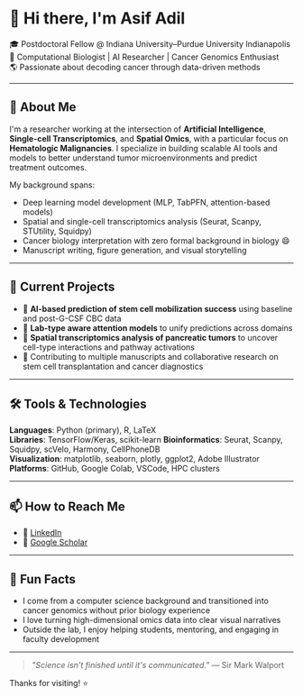 # 👋 Hi there, I'm Asif Adil

🎓 Postdoctoral Fellow @ Indiana University–Purdue University Indianapolis  
🔬 Computational Biologist | AI Researcher | Cancer Genomics Enthusiast  
🌎 Passionate about decoding cancer through data-driven methods

---

## 🧬 About Me

I'm a researcher working at the intersection of **Artificial Intelligence**, **Single-cell Transcriptomics**, and **Spatial Omics**, with a particular focus on **Hematologic Malignancies**. I specialize in building scalable AI tools and models to better understand tumor microenvironments and predict treatment outcomes.

My background spans:
- Deep learning model development (MLP, TabPFN, attention-based models)
- Spatial and single-cell transcriptomics analysis (Seurat, Scanpy, STUtility, Squidpy)
- Cancer biology interpretation with zero formal background in biology 😄
- Manuscript writing, figure generation, and visual storytelling

---

## 🧪 Current Projects

- 🧠 **AI-based prediction of stem cell mobilization success** using baseline and post-G-CSF CBC data  
- 🧭 **Lab-type aware attention models** to unify predictions across domains  
- 🧬 **Spatial transcriptomics analysis of pancreatic tumors** to uncover cell-type interactions and pathway activations  
- 🧾 Contributing to multiple manuscripts and collaborative research on stem cell transplantation and cancer diagnostics

---

## 🛠️ Tools & Technologies

**Languages**: Python (primary), R, LaTeX  
**Libraries**: TensorFlow/Keras, scikit-learn
**Bioinformatics**: Seurat, Scanpy, Squidpy, scVelo, Harmony, CellPhoneDB  
**Visualization**: matplotlib, seaborn, plotly, ggplot2, Adobe Illustrator  
**Platforms**: GitHub, Google Colab, VSCode, HPC clusters

---

## 📫 How to Reach Me

- 🔗 [LinkedIn](https://www.linkedin.com/in/asif-adil-phd-790936b2/) 
- 📝 [Google Scholar](https://scholar.google.com/citations?hl=en&user=hjHjPPoAAAAJ) 

---

## 🌱 Fun Facts

- I come from a computer science background and transitioned into cancer genomics without prior biology experience
- I love turning high-dimensional omics data into clear visual narratives
- Outside the lab, I enjoy helping students, mentoring, and engaging in faculty development

---

> *"Science isn't finished until it's communicated."* — Sir Mark Walport

Thanks for visiting! ⭐️

